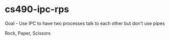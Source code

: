 # cs490-ipc-rps

Goal - Use IPC to have two processes talk to each other but don't use pipes

Rock, Paper, Scissors
